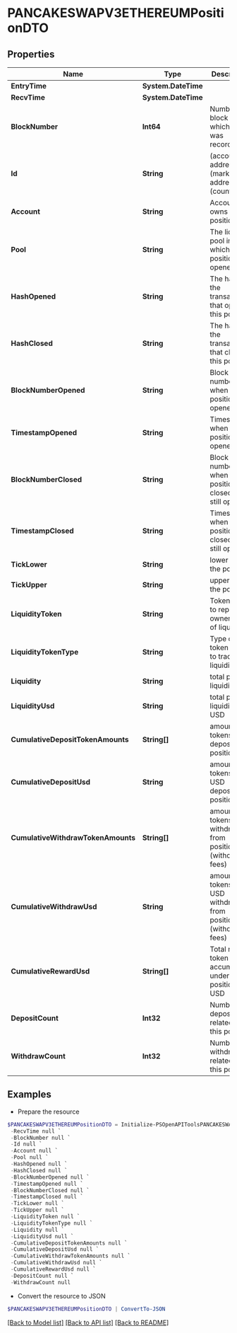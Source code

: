 # PANCAKESWAPV3ETHEREUMPositionDTO
## Properties

Name | Type | Description | Notes
------------ | ------------- | ------------- | -------------
**EntryTime** | **System.DateTime** |  | [optional] 
**RecvTime** | **System.DateTime** |  | [optional] 
**BlockNumber** | **Int64** | Number of block in which entity was recorded. | [optional] 
**Id** | **String** | (account address)-(market address)-(count) | [optional] 
**Account** | **String** | Account that owns this position | [optional] 
**Pool** | **String** | The liquidity pool in which this position was opened | [optional] 
**HashOpened** | **String** | The hash of the transaction that opened this position | [optional] 
**HashClosed** | **String** | The hash of the transaction that closed this position | [optional] 
**BlockNumberOpened** | **String** | Block number of when the position was opened | [optional] 
**TimestampOpened** | **String** | Timestamp when the position was opened | [optional] 
**BlockNumberClosed** | **String** | Block number of when the position was closed (0 if still open) | [optional] 
**TimestampClosed** | **String** | Timestamp when the position was closed (0 if still open) | [optional] 
**TickLower** | **String** | lower tick of the position | [optional] 
**TickUpper** | **String** | upper tick of the position | [optional] 
**LiquidityToken** | **String** | Token that is to represent ownership of liquidity | [optional] 
**LiquidityTokenType** | **String** | Type of token used to track liquidity | [optional] 
**Liquidity** | **String** | total position liquidity | [optional] 
**LiquidityUsd** | **String** | total position liquidity in USD | [optional] 
**CumulativeDepositTokenAmounts** | **String[]** | amount of tokens ever deposited to position | [optional] 
**CumulativeDepositUsd** | **String** | amount of tokens in USD deposited to position | [optional] 
**CumulativeWithdrawTokenAmounts** | **String[]** | amount of tokens ever withdrawn from position (without fees) | [optional] 
**CumulativeWithdrawUsd** | **String** | amount of tokens in USD withdrawn from position (without fees) | [optional] 
**CumulativeRewardUsd** | **String[]** | Total reward token accumulated under this position, in USD | [optional] 
**DepositCount** | **Int32** | Number of deposits related to this position | [optional] 
**WithdrawCount** | **Int32** | Number of withdrawals related to this position | [optional] 

## Examples

- Prepare the resource
```powershell
$PANCAKESWAPV3ETHEREUMPositionDTO = Initialize-PSOpenAPIToolsPANCAKESWAPV3ETHEREUMPositionDTO  -EntryTime null `
 -RecvTime null `
 -BlockNumber null `
 -Id null `
 -Account null `
 -Pool null `
 -HashOpened null `
 -HashClosed null `
 -BlockNumberOpened null `
 -TimestampOpened null `
 -BlockNumberClosed null `
 -TimestampClosed null `
 -TickLower null `
 -TickUpper null `
 -LiquidityToken null `
 -LiquidityTokenType null `
 -Liquidity null `
 -LiquidityUsd null `
 -CumulativeDepositTokenAmounts null `
 -CumulativeDepositUsd null `
 -CumulativeWithdrawTokenAmounts null `
 -CumulativeWithdrawUsd null `
 -CumulativeRewardUsd null `
 -DepositCount null `
 -WithdrawCount null
```

- Convert the resource to JSON
```powershell
$PANCAKESWAPV3ETHEREUMPositionDTO | ConvertTo-JSON
```

[[Back to Model list]](../README.md#documentation-for-models) [[Back to API list]](../README.md#documentation-for-api-endpoints) [[Back to README]](../README.md)

